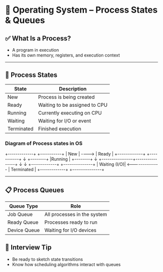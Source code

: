 # 🧠 Operating System – Process States & Queues

## ✅ What Is a Process?
- A program in execution
- Has its own memory, registers, and execution context

---

## 🔄 Process States

| State         | Description                          |
|---------------|--------------------------------------|
| New           | Process is being created             |
| Ready         | Waiting to be assigned to CPU        |
| Running       | Currently executing on CPU           |
| Waiting       | Waiting for I/O or event             |
| Terminated    | Finished execution                   |

### Diagram of Process states in OS

+-------------+       +-----------+
|   New       | ----> |   Ready   |
+-------------+       +-----------+
                          ↓
                      +--------+
                      |Running |
                      +--------+
                          ↓
        +----------------+----------------+
        ↓                                 ↓
+-------------+                   +---------------+
| Waiting (I/O)| <-------------- | Terminated     |
+-------------+                   +---------------+


---

## 📋 Process Queues

| Queue Type        | Role                              |
|-------------------|-----------------------------------|
| Job Queue         | All processes in the system       |
| Ready Queue       | Processes ready to run            |
| Device Queue      | Waiting for I/O devices           |

## 🧠 Interview Tip
- Be ready to sketch state transitions
- Know how scheduling algorithms interact with queues
